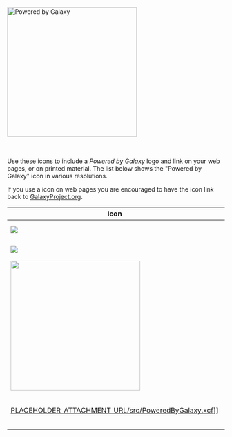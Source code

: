 <div class='center'><img src="/src/outreach/powered%20by%20-galaxy/PoweredByGalaxy617.png" alt="Powered by Galaxy" width="300" /></div>

<br /><br />
Use these icons to include a *Powered by Galaxy* logo and link on your web pages, or on printed material. The list below shows the "Powered by Galaxy" icon in various resolutions.

If you use a  icon on web pages you are encouraged to have the icon link back to [GalaxyProject.org](http://galaxyproject.org/).


| Icon |  Description  | 
| ---- | ------------ | 
| <a href='/src/outreach/powered%20by%20-galaxy/PoweredByGalaxy120.png'><img src="/src/outreach/powered%20by%20-galaxy/PoweredByGalaxy120.png" /></a> |  [/src/outreach/powered%20by%20-galaxy/PoweredByGalaxy120.png](/src/outreach/powered%20by%20-galaxy/PoweredByGalaxy120.png)]], 120 x 44  | 
| <a href='/src/outreach/powered%20by%20-galaxy/PoweredByGalaxy200.png'><img src="/src/outreach/powered%20by%20-galaxy/PoweredByGalaxy200.png" /></a> |  [/src/outreach/powered%20by%20-galaxy/PoweredByGalaxy200.png](/src/outreach/powered%20by%20-galaxy/PoweredByGalaxy200.png)]], 200 x 73  | 
| <a href='/src/outreach/powered%20by%20-galaxy/PoweredByGalaxy617.png'><img src="/src/outreach/powered%20by%20-galaxy/PoweredByGalaxy617.png" alt="" width="300" /></a> |  [/src/outreach/powered%20by%20-galaxy/PoweredByGalaxy617.png](/src/outreach/powered%20by%20-galaxy/PoweredByGalaxy617.png)]], 617 x 260 (click on image for full size). Suitable for including on printed documents such as posters, or for creating custom icon sizes  | 
| [PLACEHOLDER_ATTACHMENT_URL/src/PoweredByGalaxy.xcf](PLACEHOLDER_ATTACHMENT_URL/src/PoweredByGalaxy.xcf)]] |  [PLACEHOLDER_ATTACHMENT_URL/src/PoweredByGalaxy.xcf](PLACEHOLDER_ATTACHMENT_URL/src/PoweredByGalaxy.xcf)]], 617 x 260, the source GIMP file used to produce these images.  You need this only if you want to customize the contents of the image.  | 
